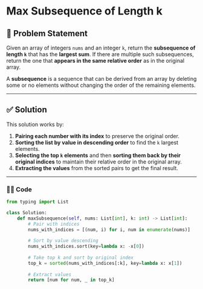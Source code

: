 # Max Subsequence of Length k

## 🧩 Problem Statement

Given an array of integers `nums` and an integer `k`, return the **subsequence of length `k`** that has the **largest sum**. If there are multiple such subsequences, return the one that **appears in the same relative order** as in the original array.

A **subsequence** is a sequence that can be derived from an array by deleting some or no elements without changing the order of the remaining elements.

---

## ✅ Solution

This solution works by:
1. **Pairing each number with its index** to preserve the original order.
2. **Sorting the list by value in descending order** to find the `k` largest elements.
3. **Selecting the top `k` elements** and then **sorting them back by their original indices** to maintain their relative order in the original array.
4. **Extracting the values** from the sorted pairs to get the final result.

---

### 🧑‍💻 Code

```python
from typing import List

class Solution:
    def maxSubsequence(self, nums: List[int], k: int) -> List[int]:
        # Pair with indices
        nums_with_indices = [(num, i) for i, num in enumerate(nums)]
        
        # Sort by value descending
        nums_with_indices.sort(key=lambda x: -x[0])
        
        # Take top k and sort by original index
        top_k = sorted(nums_with_indices[:k], key=lambda x: x[1])
        
        # Extract values
        return [num for num, _ in top_k]
